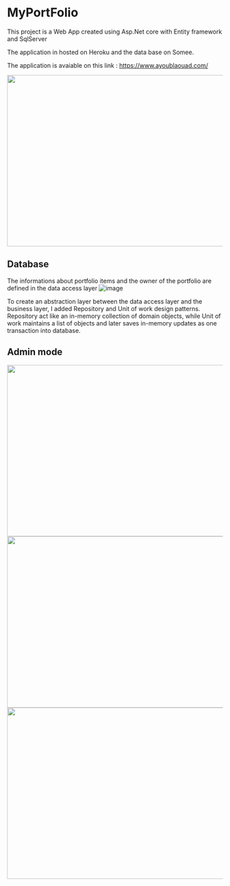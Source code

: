 # MyPortFolio

This project is a Web App created using Asp.Net core with Entity framework and SqlServer

The application in hosted on Heroku and the data base on Somee.

The application is avaiable on this link : https://www.ayoublaouad.com/

<img src="https://user-images.githubusercontent.com/96794946/189964793-863b491c-8150-456c-b3aa-b928195e938f.png" width="700" height="400">

## Database
The informations about portfolio items and the owner of the portfolio are defined in the data access layer
![image](https://user-images.githubusercontent.com/96794946/196733411-4ea75ccf-9fcb-4c5a-bdb7-912cfc6ee41d.png)

To create an abstraction layer between the data access layer and the business layer, I added Repository and Unit of work design patterns. Repository act like an in-memory collection of domain objects, while Unit of work maintains a list of objects and later saves in-memory updates as one transaction into database.

## Admin mode
<img src="https://user-images.githubusercontent.com/96794946/196310562-69ffeec8-58f7-4f03-8ba2-b85730c2c285.png" width="700" height="400">


<img src="https://user-images.githubusercontent.com/96794946/196753418-ca940e0f-4b09-43eb-8e06-9a787a24e043.png" width="700" height="400">
<img src="https://user-images.githubusercontent.com/96794946/195596992-6652fbb0-01b7-480a-bfde-332e1c367a61.png" width="700" height="400">
